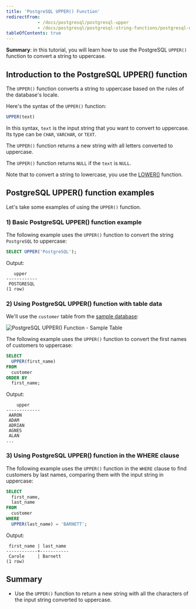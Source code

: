```yaml
---
title: 'PostgreSQL UPPER() Function'
redirectFrom:
            - /docs/postgresql/postgresql-upper 
            - /docs/postgresql/postgresql-string-functions/postgresql-upper
tableOfContents: true
---
```


**Summary**: in this tutorial, you will learn how to use the PostgreSQL `UPPER()` function to convert a string to uppercase.

## Introduction to the PostgreSQL UPPER() function

The `UPPER()` function converts a string to uppercase based on the rules of the database's locale.

Here's the syntax of the `UPPER()` function:

```sql
UPPER(text)
```

In this syntax, `text` is the input string that you want to convert to uppercase. Its type can be `CHAR`, `VARCHAR`, or `TEXT`.

The `UPPER()` function returns a new string with all letters converted to uppercase.

The `UPPER()` function returns `NULL` if the `text` is `NULL`.

Note that to convert a string to lowercase, you use the [LOWER()](/docs/postgresql/postgresql-string-functions/postgresql-lower) function.

## PostgreSQL UPPER() function examples

Let's take some examples of using the `UPPER()` function.

### 1) Basic PostgreSQL UPPER() function example

The following example uses the `UPPER()` function to convert the string `PostgreSQL` to uppercase:

```sql
SELECT UPPER('PostgreSQL');
```

Output:

```
   upper
------------
 POSTGRESQL
(1 row)
```

### 2) Using PostgreSQL UPPER() function with table data

We'll use the `customer` table from the [sample database](/docs/postgresql/postgresql-getting-started/postgresql-sample-database):

![PostgreSQL UPPER() Function - Sample Table ](/postgresqltutorial_data/customer.png)

The following example uses the `UPPER()` function to convert the first names of customers to uppercase:

```sql
SELECT
  UPPER(first_name)
FROM
  customer
ORDER BY
  first_name;
```

Output:

```
    upper
-------------
 AARON
 ADAM
 ADRIAN
 AGNES
 ALAN
...
```

### 3) Using PostgreSQL UPPER() function in the WHERE clause

The following example uses the `UPPER()` function in the `WHERE` clause to find customers by last names, comparing them with the input string in uppercase:

```sql
SELECT
  first_name,
  last_name
FROM
  customer
WHERE
  UPPER(last_name) = 'BARNETT';
```

Output:

```
 first_name | last_name
------------+-----------
 Carole     | Barnett
(1 row)
```

## Summary

- Use the `UPPER()` function to return a new string with all the characters of the input string converted to uppercase.
